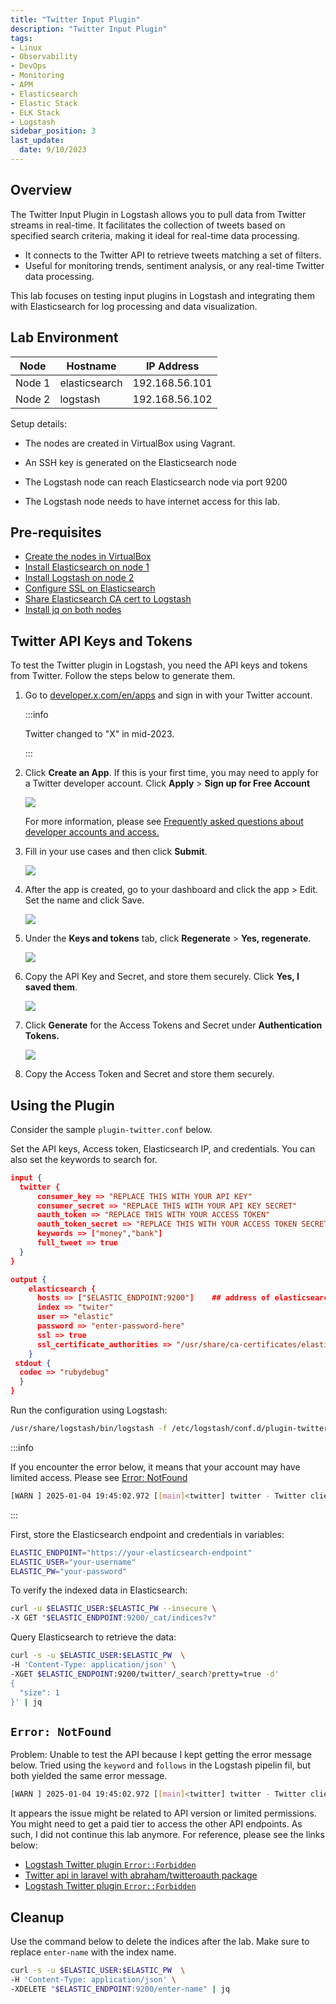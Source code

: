 ```yaml
---
title: "Twitter Input Plugin"
description: "Twitter Input Plugin"
tags: 
- Linux
- Observability
- DevOps
- Monitoring 
- APM
- Elasticsearch
- Elastic Stack
- ELK Stack
- Logstash
sidebar_position: 3
last_update:
  date: 9/10/2023
---
```



## Overview

The Twitter Input Plugin in Logstash allows you to pull data from Twitter streams in real-time. It facilitates the collection of tweets based on specified search criteria, making it ideal for real-time data processing.

- It connects to the Twitter API to retrieve tweets matching a set of filters.
- Useful for monitoring trends, sentiment analysis, or any real-time Twitter data processing.

This lab focuses on testing input plugins in Logstash and integrating them with Elasticsearch for log processing and data visualization.

## Lab Environment 

| Node    | Hostname       | IP Address       | 
|---------|----------------|------------------|
| Node 1  | elasticsearch  |  192.168.56.101  |
| Node 2  | logstash       |  192.168.56.102  |

Setup details:

- The nodes are created in VirtualBox using Vagrant.
- An SSH key is generated on the Elasticsearch node
 
- The Logstash node can reach Elasticsearch node via port 9200 
- The Logstash node needs to have internet access for this lab.

## Pre-requisites 

- [Create the nodes in VirtualBox](/docs/018-Observability/020-Elastic-Stack/002-Setting-up/001-Using-Vagrant-and-VirtualBox.md#setup-the-virtual-machines)
- [Install Elasticsearch on node 1](/docs/018-Observability/020-Elastic-Stack/002-Setting-up/001-Using-Vagrant-and-VirtualBox.md#install-elasticsearch-817)
- [Install Logstash on node 2](/docs/018-Observability/020-Elastic-Stack/006-Logstash/001-Installing-Logstash.md)
- [Configure SSL on Elasticsearch](/docs/018-Observability/020-Elastic-Stack/002-Setting-up/003-SSL-Configuration.md)
- [Share Elasticsearch CA cert to Logstash](/docs/018-Observability/020-Elastic-Stack/002-Setting-up/001-Using-Vagrant-and-VirtualBox.md#share-the-certificate-to-other-vms-optional)
- [Install jq on both nodes](https://www.scaler.com/topics/linux-jq/)


## Twitter API Keys and Tokens

To test the Twitter plugin in Logstash, you need the API keys and tokens from Twitter. Follow the steps below to generate them.

1. Go to [developer.x.com/en/apps](https://developer.x.com/en/apps) and sign in with your Twitter account.

    :::info 

    Twitter changed to "X" in mid-2023.

    :::

2. Click **Create an App**. If this is your first time, you may need to apply for a Twitter developer account. Click **Apply** > **Sign up for Free Account**

    ![](/img/docs/01052025-twitter-dev-portal.png)


    For more information, please see [Frequently asked questions about developer accounts and access.](https://developer.x.com/en/support/x-api/developer-account1)

3. Fill in your use cases and then click **Submit**.

    ![](/img/docs/01052025-twitter-dev-portal-2.png) 

4. After the app is created, go to your dashboard and click the app > Edit. Set the name and click Save.

    ![](/img/docs/01052025-twitter-dev-portal-3.png) 

5. Under the **Keys and tokens** tab, click **Regenerate** > **Yes, regenerate**.
    
    ![](/img/docs/01052025-twitter-dev-portal-4.png) 

6. Copy the API Key and Secret, and store them securely. Click **Yes, I saved them**.

    ![](/img/docs/01052025-twitter-dev-portal-5.png) 

7. Click **Generate** for the Access Tokens and Secret under **Authentication Tokens.**

    ![](/img/docs/01052025-twitter-dev-portal-6.png) 

8. Copy the Access Token and Secret and store them securely.


## Using the Plugin 

Consider the sample `plugin-twitter.conf` below. 

Set the API keys, Access token, Elasticsearch IP, and credentials. You can also set the keywords to search for.

```json
input {
  twitter {
      consumer_key => "REPLACE THIS WITH YOUR API KEY"
      consumer_secret => "REPLACE THIS WITH YOUR API KEY SECRET"
      oauth_token => "REPLACE THIS WITH YOUR ACCESS TOKEN"
      oauth_token_secret => "REPLACE THIS WITH YOUR ACCESS TOKEN SECRET"
      keywords => ["money","bank"]
      full_tweet => true
  }
}

output {
    elasticsearch {
      hosts => ["$ELASTIC_ENDPOINT:9200"]    ## address of elasticsearch node
      index => "twiter"
      user => "elastic"
      password => "enter-password-here"
      ssl => true
      ssl_certificate_authorities => "/usr/share/ca-certificates/elastic-ca.crt"      ## Shared Elasticsearch CA certificate path
    }
 stdout {
  codec => "rubydebug"
  }
} 
```

Run the configuration using Logstash:

```bash
/usr/share/logstash/bin/logstash -f /etc/logstash/conf.d/plugin-twitter.conf
```

:::info 

If you encounter the error below, it means that your account may have limited access. Please see [Error: NotFound](#error-notfound)

```bash
[WARN ] 2025-01-04 19:45:02.972 [[main]<twitter] twitter - Twitter client error {:message=>"", :exception=>Twitter::Error::NotFound, 
```

:::


First, store the Elasticsearch endpoint and credentials in variables:  

```bash
ELASTIC_ENDPOINT="https://your-elasticsearch-endpoint"
ELASTIC_USER="your-username"
ELASTIC_PW="your-password"
```  

To verify the indexed data in Elasticsearch:

```bash
curl -u $ELASTIC_USER:$ELASTIC_PW --insecure \
-X GET "$ELASTIC_ENDPOINT:9200/_cat/indices?v"
```

Query Elasticsearch to retrieve the data:

```bash
curl -s -u $ELASTIC_USER:$ELASTIC_PW  \
-H 'Content-Type: application/json' \
-XGET $ELASTIC_ENDPOINT:9200/twitter/_search?pretty=true -d'
{
  "size": 1
}' | jq
```


## `Error: NotFound` 

Problem: Unable to test the API because I kept getting the error message below. Tried using the `keyword` and `follows` in the Logstash pipelin fil, but both yielded the same error message.

```bash
[WARN ] 2025-01-04 19:45:02.972 [[main]<twitter] twitter - Twitter client error {:message=>"", :exception=>Twitter::Error::NotFound, :backtrace=>["/usr/share/logstash/vendor/bundle/jruby/3.1.0/gems/twitter-6.2.0/lib/twitter/streaming/response.rb:24:in on_headers_complete'", "org/ruby_http_parser/RubyHttpParser.java:370:in <<'", "/usr/share/logstash/vendor/bundle/jruby/3.1.0/gems/twitter-6.2.0/lib/twitter/streaming/response.rb:19:in <<'", "/usr/share/logstash/vendor/bundle/jruby/3.1.0/gems/twitter-6.2.0/lib/twitter/streaming/connection.rb:20:in stream'", "/usr/share/logstash/vendor/bundle/jruby/3.1.0/gems/twitter-6.2.0/lib/twitter/streaming/client.rb:119:in request'", "/usr/share/logstash/vendor/bundle/jruby/3.1.0/gems/twitter-6.2.0/lib/twitter/streaming/client.rb:38:in filter'", "/usr/share/logstash/vendor/bundle/jruby/3.1.0/gems/logstash-input-twitter-4.1.1/lib/logstash/inputs/twitter.rb:166:in do_run'", "/usr/share/logstash/vendor/bundle/jruby/3.1.0/gems/logstash-input-twitter-4.1.1/lib/logstash/inputs/twitter.rb:146:in run'", "/usr/share/logstash/logstash-core/lib/logstash/java_pipeline.rb:420:in inputworker'", "/usr/share/logstash/logstash-core/lib/logstash/java_pipeline.rb:411:in block in start_input'"], :options=>nil}
```

It appears the issue might be related to API version or limited permissions. You might need to get a paid tier to access the other API endpoints. As such, I did not continue this lab anymore. For reference, please see the links below:

- [Logstash Twitter plugin `Error::Forbidden`](https://stackoverflow.com/questions/70749420/logstash-twitter-plugin-errorforbidden)
- [Twitter api in laravel with abraham/twitteroauth package](https://stackoverflow.com/questions/79311794/twitter-api-in-laravel-with-abraham-twitteroauth-package)
- [Logstash Twitter plugin `Error::Forbidden`](https://devcommunity.x.com/t/connect-logstash-to-twitter-app-v2/172503/12)


## Cleanup 

Use the command below to delete the indices after the lab. Make sure to replace `enter-name` with the index name.

```bash
curl -s -u $ELASTIC_USER:$ELASTIC_PW  \
-H 'Content-Type: application/json' \
-XDELETE "$ELASTIC_ENDPOINT:9200/enter-name" | jq
```